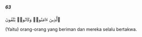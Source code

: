##### 63

<span class="ayah">ٱلَّذِينَ ءَامَنُوا۟ وَكَانُوا۟ يَتَّقُونَ</span>

<span class="ayah_translation">(Yaitu) orang-orang yang beriman dan mereka selalu bertakwa.</span>
